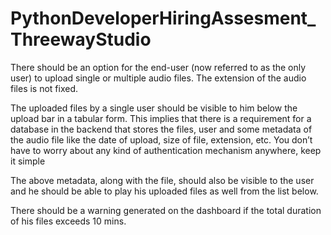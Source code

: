 # PythonDeveloperHiringAssesment_ThreewayStudio
There should be an option for the end-user (now referred to as the only user) to upload single or multiple audio files. The extension of the audio files is not fixed.

The uploaded files by a single user should be visible to him below the upload bar in a tabular form. This implies that there is a requirement for a database in the backend that stores the files, user and some metadata of the audio file like the date of upload, size of file, extension, etc. You don’t have to worry about any kind of authentication mechanism anywhere, keep it simple

The above metadata, along with the file, should also be visible to the user and he should be able to play his uploaded files as well from the list below.

There should be a warning generated on the dashboard if the total duration of his files exceeds 10 mins.

